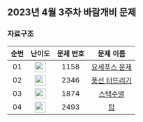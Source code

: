 ## 2023년 4월 3주차 바람개비 문제

### 자료구조

| 순번 | 난이도 | 문제 번호 | 문제 이름 |
| :-----: | :-----: | :-----: | :-----: |
| 01 | <img height="25px" width="25px" src="https://static.solved.ac/tier_small/7.svg"/> | 1158 | [요세푸스 문제](https://www.acmicpc.net/problem/1158) |
| 02 | <img height="25px" width="25px" src="https://static.solved.ac/tier_small/8.svg"/> | 2346 | [풍선 터뜨리기](https://www.acmicpc.net/problem/2346) |
| 03 | <img height="25px" width="25px" src="https://static.solved.ac/tier_small/9.svg"/> | 1874 | [스택수열](https://www.acmicpc.net/problem/1874) |
| 04 | <img height="25px" width="25px" src="https://static.solved.ac/tier_small/11.svg"/> | 2493 | [탑](https://www.acmicpc.net/problem/2493) |
